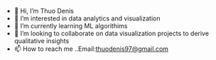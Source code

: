 - 👋 Hi, I’m Thuo Denis
- 👀 I’m interested in data analytics and visualization
- 🌱 I’m currently learning ML algorithims
- 💞️ I’m looking to collaborate on data visualization projects to derive qualitative insights
- 📫 How to reach me ..Email:thuodenis97@gmail.com

<!---
Mokamaa/Mokamaa is a ✨ special ✨ repository because its `README.md` (this file) appears on your GitHub profile.
You can click the Preview link to take a look at your changes.
--->
